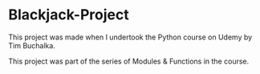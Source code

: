 # Blackjack-Project

This project was made when I undertook the Python course on Udemy by Tim Buchalka.

This project was part of the series of Modules & Functions in the course.
